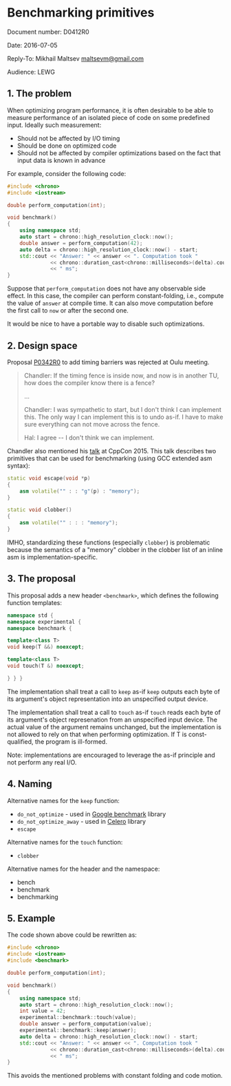 # Benchmarking primitives

Document number: D0412R0

Date: 2016-07-05

Reply-To: Mikhail Maltsev <maltsevm@gmail.com>

Audience: LEWG

## 1. The problem

When optimizing program performance, it is often desirable to be able to measure
performance of an isolated piece of code on some predefined input. Ideally such
measurement:

* Should not be affected by I/O timing
* Should be done on optimized code
* Should not be affected by compiler optimizations based on the fact that input
  data is known in advance

For example, consider the following code:

```C++
#include <chrono>
#include <iostream>

double perform_computation(int);

void benchmark()
{
    using namespace std;
    auto start = chrono::high_resolution_clock::now();
    double answer = perform_computation(42);
    auto delta = chrono::high_resolution_clock::now() - start;
    std::cout << "Answer: " << answer << ". Computation took "
              << chrono::duration_cast<chrono::milliseconds>(delta).count()
              << " ms";
}
```

Suppose that `perform_computation` does not have any observable side effect. In
this case, the compiler can perform constant-folding, i.e., compute the value
of `answer` at compile time. It can also move computation before the first
call to `now` or after the second one.

It would be nice to have a portable way to disable such optimizations.

## 2. Design space

Proposal [P0342R0](http://www.open-std.org/jtc1/sc22/wg21/docs/papers/2016/p0342r0.html)
to add timing barriers was rejected at Oulu meeting.

> Chandler: If the timing fence is inside now, and now is in another TU, how does
> the compiler know there is a fence?
>
> ...
>
> Chandler: I was sympathetic to start, but I don't think I can implement this.
> The only way I can implement this is to undo as-if. I have to make sure
> everything can not move across the fence.
>
> Hal: I agree -- I don't think we can implement.

Chandler also mentioned his [talk](https://www.youtube.com/watch?v=nXaxk27zwlk)
at CppCon 2015. This talk describes two primitives that can be used for
benchmarking (using GCC extended asm syntax):

```C++
static void escape(void *p)
{
    asm volatile("" : : "g"(p) : "memory");
}

static void clobber()
{
    asm volatile("" : : : "memory");
}
```

IMHO, standardizing these functions (especially `clobber`) is problematic
because the semantics of a "memory" clobber in the clobber list of an inline asm
is implementation-specific.

## 3. The proposal

This proposal adds a new header `<benchmark>`, which defines the following
function templates:

```C++
namespace std {
namespace experimental {
namespace benchmark {

template<class T>
void keep(T &&) noexcept;

template<class T>
void touch(T &) noexcept;

} } }
```

The implementation shall treat a call to `keep` as-if `keep` outputs each
byte of its argument's object representation into an unspecified output
device.

The implementation shall treat a call to `touch` as-if `touch` reads
each byte of its argument's object represenation from an unspecified input
device. The actual value of the argument remains unchanged, but the
implementation is not allowed to rely on that when performing optimization. If
T is const-qualified, the program is ill-formed.

Note: implementations are encouraged to leverage the as-if principle and not
perform any real I/O.

## 4. Naming

Alternative names for the `keep` function:
* `do_not_optimize` - used in [Google benchmark](https://github.com/google/benchmark)
library
* `do_not_optimize_away` - used in [Celero](https://github.com/DigitalInBlue/Celero)
library
* `escape`

Alternative names for the `touch` function:
* `clobber`

Alternative names for the header and the namespace:
* bench
* benchmark
* benchmarking

## 5. Example

The code shown above could be rewritten as:

```C++
#include <chrono>
#include <iostream>
#include <benchmark>

double perform_computation(int);

void benchmark()
{
    using namespace std;
    auto start = chrono::high_resolution_clock::now();
    int value = 42;
    experimental::benchmark::touch(value);
    double answer = perform_computation(value);
    experimental::benchmark::keep(answer);
    auto delta = chrono::high_resolution_clock::now() - start;
    std::cout << "Answer: " << answer << ". Computation took "
              << chrono::duration_cast<chrono::milliseconds>(delta).count()
              << " ms";
}
```

This avoids the mentioned problems with constant folding and code motion.
